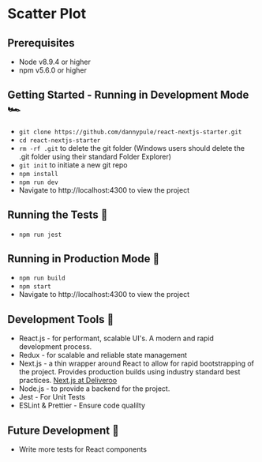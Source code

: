 # Scatter Plot

## Prerequisites

* Node v8.9.4 or higher
* npm v5.6.0 or higher

## Getting Started - Running in Development Mode 🏎️

* `git clone https://github.com/dannypule/react-nextjs-starter.git`
* `cd react-nextjs-starter`
* `rm -rf .git` to delete the git folder (Windows users should delete the .git folder using their standard Folder Explorer)
* `git init` to initiate a new git repo
* `npm install`
* `npm run dev`
* Navigate to http://localhost:4300 to view the project

## Running the Tests 🔎

* `npm run jest`

## Running in Production Mode 🚀

* `npm run build`
* `npm start`
* Navigate to http://localhost:4300 to view the project

## Development Tools 🙌

* React.js - for performant, scalable UI's. A modern and rapid development process.
* Redux - for scalable and reliable state management
* Next.js - a thin wrapper around React to allow for rapid bootstrapping of the project. Provides production builds using industry standard best practices. <a href="https://www.youtube.com/watch?v=h6rETZH6Ym0">Next.js at Deliveroo</a>
* Node.js - to provide a backend for the project.
* Jest - For Unit Tests
* ESLint & Prettier - Ensure code qualilty

## Future Development 📝

* Write more tests for React components
